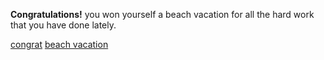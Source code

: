 **Congratulations!** you won yourself a beach vacation for all the hard work that you have done lately.

[congrat](../congrats.jpg)
[beach vacation](beach-vacation.md)
